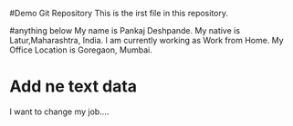 #Demo Git Repository
This is the irst file in this repository.

#anything below
My name  is Pankaj Deshpande.
My native is Latur,Maharashtra, India.
I am currently working as Work from Home.
My Office Location is Goregaon, Mumbai.

# Add ne text data
I want to change  my job....